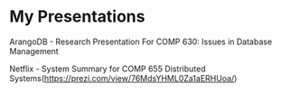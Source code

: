# My Presentations

ArangoDB - Research Presentation For COMP 630: Issues in Database Management

Netflix - System Summary for COMP 655 Distributed Systems(https://prezi.com/view/76MdsYHML0Za1aERHUoa/)

